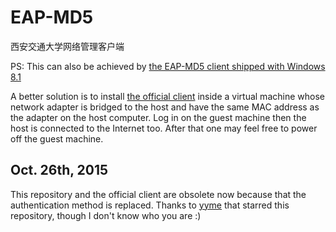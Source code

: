 # EAP-MD5
西安交通大学网络管理客户端

PS: This can also be achieved by [the EAP-MD5 client shipped with Windows 8.1](https://support.microsoft.com/en-us/kb/922574)

A better solution is to install [the official client](http://nic.xjtu.edu.cn/opensoft.asp?id=153) inside a virtual machine whose network adapter is bridged to the host and have the same MAC address as the adapter on the host computer. Log in on the guest machine then the host is connected to the Internet too. After that one may feel free to power off the guest machine.

## Oct. 26th, 2015

This repository and the official client are obsolete now because that the authentication method is replaced. Thanks to [yyme](https://github.com/yyme) that starred this repository, though I don't know who you are :)
